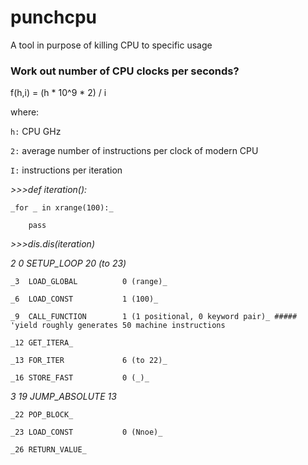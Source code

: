 # punchcpu
A tool in purpose of killing CPU to specific usage

### Work out number of CPU clocks per seconds?

f(h,i) = (h * 10^9 * 2) / i

where: 

`h:` CPU GHz

`2:` average number of instructions per clock of modern CPU

`I:` instructions per iteration




_>>>def iteration():_

    _for _ in xrange(100):_

        pass

_>>>dis.dis(iteration)_

_2   0  SETUP_LOOP          20 (to 23)_

    _3  LOAD_GLOBAL          0 (range)_

    _6  LOAD_CONST           1 (100)_

    _9  CALL_FUNCTION        1 (1 positional, 0 keyword pair)_ ##### 'yield roughly generates 50 machine instructions

    _12 GET_ITERA_

    _13 FOR_ITER             6 (to 22)_

    _16 STORE_FAST           0 (_)_

_3   19 JUMP_ABSOLUTE       13_

    _22 POP_BLOCK_

    _23 LOAD_CONST           0 (Nnoe)_

    _26 RETURN_VALUE_    
